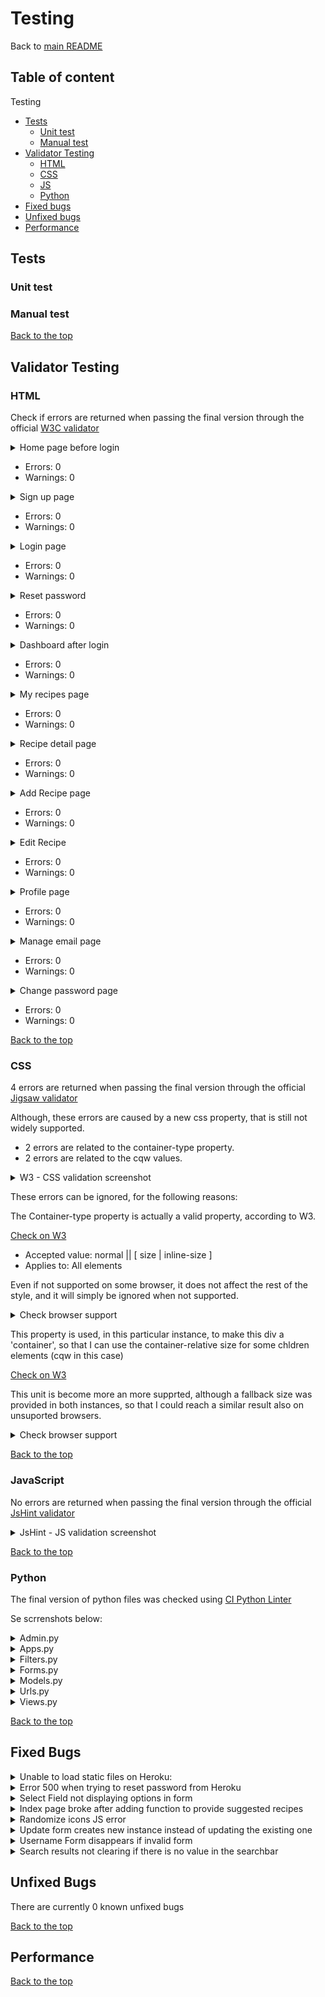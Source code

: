 # Testing

Back to [main README](readme.md)

## Table of content

Testing
- [Tests](#tests)
    - [Unit test](#unit-test)
    - [Manual test](#manual-test)
- [Validator Testing](#validator-testing)
    - [HTML](#html)
    - [CSS](#css)
    - [JS](#javascript)
    - [Python](#python)
- [Fixed bugs](#fixed-bugs)
- [Unfixed bugs](#unfixed-bugs)
- [Performance](#performance)


## Tests

### Unit test

### Manual test

[Back to the top](#table-of-content)

## Validator Testing

### HTML

Check if errors are returned when passing the final version through the official [W3C validator](https://validator.w3.org/nu/#textarea)

<details>
<summary>Home page before login</summary>

![Image](media/testing/validator/html-index-before-login.png)
</details>

- Errors: 0
- Warnings: 0


<details>
<summary>Sign up page</summary>

![Image](media/testing/validator/html-signup.png)
</details>

- Errors: 0
- Warnings: 0


<details>
<summary>Login page</summary>

![Image](media/testing/validator/html-login.png)
</details>

- Errors: 0
- Warnings: 0


<details>
<summary>Reset password</summary>

![Image](media/testing/validator/html-reset-password.png)
</details>

- Errors: 0
- Warnings: 0


<details>
<summary>Dashboard after login</summary>

![Image](media/testing/validator/html-dashboard-after-login.png)
</details>

- Errors: 0
- Warnings: 0


<details>
<summary>My recipes page</summary>

![Image](media/testing/validator/html-all-recipes.png)
</details>

- Errors: 0
- Warnings: 0


<details>
<summary>Recipe detail page</summary>

![Image](media/testing/validator/html-detail-page.png)
</details>

- Errors: 0
- Warnings: 0


<details>
<summary>Add Recipe page</summary>

![Image](media/testing/validator/html-add-recipe.png)
</details>

- Errors: 0
- Warnings: 0


<details>
<summary>Edit Recipe</summary>

![Image](media/testing/validator/html-edit-recipe.png)
</details>

- Errors: 0
- Warnings: 0


<details>
<summary>Profile page</summary>

![Image](media/testing/validator/html-profile-page.png)
</details>

- Errors: 0
- Warnings: 0


<details>
<summary>Manage email page</summary>

![Image](media/testing/validator/html-email-manager.png)
</details>

- Errors: 0
- Warnings: 0


<details>
<summary>Change password page</summary>

![Image](media/testing/validator/html-change-password.png)
</details>

- Errors: 0
- Warnings: 0


[Back to the top](#table-of-content)

### CSS

4 errors are returned when passing the final version through the official [Jigsaw validator](https://jigsaw.w3.org/css-validator/validator)

Although, these errors are caused by a new css property, that is still not widely supported.
  - 2 errors are related to the container-type property.
  - 2 errors are related to the cqw values.

<details>

<summary>W3 - CSS validation screenshot</summary>

![Image](media/testing/validator/css-w3c-result.png)
</details>

These errors can be ignored, for the following reasons:

The Container-type property is actually a valid property, according to W3.

[Check on W3](https://www.w3.org/TR/css-contain-3/#propdef-container-type)

  - Accepted value: 	normal || [ size | inline-size ]
  - Applies to: All elements

Even if not supported on some browser, it does not affect the rest of the style, and it will simply be ignored when not supported.

<details>

<summary>Check browser support</summary>

![Image](media/testing/validator/css-container-type-support.png)
</details>


This property is used, in this particular instance, to make this div a 'container', so that I can use the container-relative size for some chldren elements (cqw in this case)

[Check on W3](https://www.w3.org/TR/css-contain-3/#container-lengths)

This unit is become more an more supprted, although a fallback size was provided in both instances, so that I could reach a similar result also on unsuported browsers.

<details>

<summary>Check browser support</summary>

![Image](media/testing/validator/css-cqw-support.png)
</details>

[Back to the top](#table-of-content)

### JavaScript

No errors are returned when passing the final version through the official [JsHint validator](https://jshint.com/)

<details>
  <summary>JsHint - JS validation screenshot</summary>

  ![Image](media/testing/validator/js-jshint-result.png)

</details>

[Back to the top](#table-of-content)


### Python

The final version of python files was checked using [CI Python Linter](https://pep8ci.herokuapp.com/#)

Se scrrenshots below:

<details>
  <summary>Admin.py</summary>

  ![Image](media/testing/validator/py-admin.png)

</details>


<details>
  <summary>Apps.py</summary>

  ![Image](media/testing/validator/py-apps.png)

</details>


<details>
  <summary>Filters.py</summary>

  ![Image](media/testing/validator/py-filters.png)

</details>


<details>
  <summary>Forms.py</summary>

  ![Image](media/testing/validator/py-forms.png)

</details>


<details>
  <summary>Models.py</summary>

  ![Image](media/testing/validator/py-models.png)

</details>


<details>
  <summary>Urls.py</summary>

  ![Image](media/testing/validator/py-urls.png)

</details>


<details>
  <summary>Views.py</summary>

  ![Image](media/testing/validator/py-views.png)

</details>

[Back to the top](#table-of-content)

## Fixed Bugs

<details>
  <summary> Unable to load static files on Heroku:</summary>

  - Issue: The deployed app is not loading static files correctly, because it seems to add a Cloudinary file path in the middle.

![Coudinary Error](media/errors/cloudinary-error.png)

  - Fix: After troubleshooting I could see that the issue was caused by the __DISABLE_COLLECTSTATIC__ Config Var, which I had not removed yet. After removing this Config Var the page loads correctly.

</details>

    
<details>
  <summary>Error 500 when trying to reset password from Heroku</summary>

  - Issue: When trying to reset the password from the deployed website I received Server Error 500.

![SMTP Error](media/errors/reset-password-error.png)

  - Fix: After troubleshooting I could see that the issue was caused by the Outlook SMTP credentials, and the issue was related not only to the reset password link, but to all SMTP functionalities. I decided to switch to Gmail SMTP which solved the issue.

</details>


<details>
  <summary>Select Field not displaying options in form</summary>

  - Issue: When adding the select field to the 'Add recipes' form, the options where not showing and I could only see the label.

![Select Field Error](media/errors/options-field-not-displaying.png)

  - Fix: The issue was caused by the Materialize CSS form, which requires for the select fields to be initialized via JS.

![Select Field Fix](media/errors/options-field-not-displaying-fix.png)

</details>

<details>
  <summary>Index page broke after adding function to provide suggested recipes</summary>

  - Issue: To provide the recipes suggestion, the function was filtering the results based on the user ID, so that users can see only their recipes. When I first implemented this option I was logged in as admin. After logging out I received this error.

![Anonymous User Error](media/errors/anonymous-user-error.png)

  - Fix: The issue was caused by the Materialize CSS form, which requires for the select fields to be initialized via JS.

![Anonymous User Fix](media/errors/anonymous-user-fix.png)

</details>


<details>
  <summary>Randomize icons JS error</summary>

  - Issue: I have created a custom image placehoder to display when the user does not upload an image for the recipe. The functions creates random food icons and assign a random position.

  The function was working and displaying the icons in random positions, although it was giving an error in the console.

  ![Random icons console error](media/errors/random-icons-error.png)

  This is the original code:

  ![Random icons original code](media/errors/random-icons-error-code.png)

  - Fix: To fix this issue I changed the code as follow:

  ![Random icons final code](media/errors/random-icons-fix.png)


</details>


<details>
  <summary>Update form creates new instance instead of updating the existing one</summary>

  - Issue numer 1: After creating the UpdateView for my recipes, the view was showing the correct template and pre-populating the fields with the selected recipe to be updated.
  Although when clicking on "Save", the form was crating a new instance, instead of updating the existing one.

  After investigation I could determine that the issue was created by the action url in the form, that was pointing to the add_recipe ursl, instead of edit_recipe url:
    ![Original code](media/errors/update-view-form-original-code.png)

  - Fix: to solve this issue I changed the action url so that it could point to the correct url:
  ![Update form fix 1](media/errors/update-view-fix-1.png)


  - Issue numer 2: After changing this url although I received a second error, since the edit_url requires an argument (the primary key of the recipe):
    ![Missing argument error](media/errors/update-view-reverse-match-error.png)

  - Fix: To solve this issue I had to add 'pk' as argument for the link, and I had to pass the pk also in the context.

  ![Update form fix 2](media/errors/update-view-fix-2.png)
  ![Update form fix 3](media/errors/update-view-fix-3.png)

</details>


<details>
  <summary>Username Form disappears if invalid form</summary>

  - Issue: When updating the usename form the ProfileView, if the form was invalid, the error message was displaying correctly, but the form field disappeared completely.

  ![Error missing form](media/errors/invalid-username-form-disappears-error.png)

  - Fix: To fix this error, instead of returning "super().form_invalid(form)", I opted to redirect the user to the same page.
  The field reloads correctly, and an error message informs the user that the choosen username was invalid.

</details>


<details>
  <summary>Search results not clearing if there is no value in the searchbar</summary>

  - Issue: When looking for recipes by name, the results are shown dynamically uderneatch the search bar. After some results were found, if the user tried and deleted all the charachters in the search field, the search result div was still showing the last results found.
  This was caused by the fact that all the logic was contained in the 'if' statement, which is fired only if the search string is longer then a minChar value. When deleting charachters from the search bar, the length of the search string was falling below the minChar value, so the search results array was not cleared.

  ![Search results not clearing - error](media/errors/search-result-not-clearing-error.png)

  - Fix: To solve this issue I added an else statement, that hides the search results if the search string length is less then the minChar value.

  ![Search result not clearing - fix](media/errors/search-result-not-clearing-fix.png)

[Back to the top](#table-of-content)

</details>

## Unfixed Bugs

There are currently 0 known unfixed bugs

[Back to the top](#table-of-content)

## Performance

[Back to the top](#table-of-content)